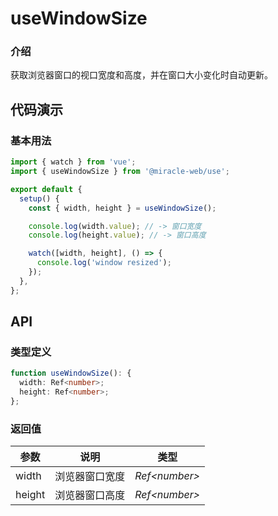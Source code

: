 # useWindowSize

### 介绍

获取浏览器窗口的视口宽度和高度，并在窗口大小变化时自动更新。

## 代码演示

### 基本用法

```js
import { watch } from 'vue';
import { useWindowSize } from '@miracle-web/use';

export default {
  setup() {
    const { width, height } = useWindowSize();

    console.log(width.value); // -> 窗口宽度
    console.log(height.value); // -> 窗口高度

    watch([width, height], () => {
      console.log('window resized');
    });
  },
};
```

## API

### 类型定义

```ts
function useWindowSize(): {
  width: Ref<number>;
  height: Ref<number>;
};
```

### 返回值

| 参数   | 说明           | 类型           |
| ------ | -------------- | -------------- |
| width  | 浏览器窗口宽度 | _Ref\<number>_ |
| height | 浏览器窗口高度 | _Ref\<number>_ |
